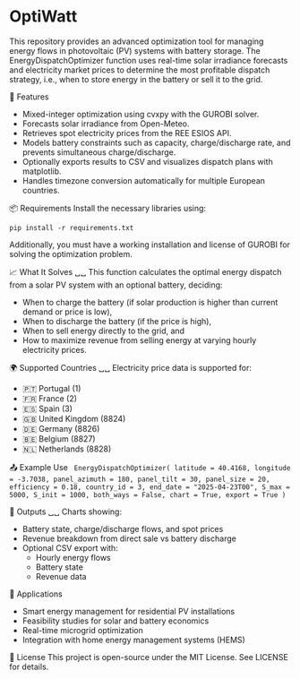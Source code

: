 # OptiWatt
This repository provides an advanced optimization tool for managing energy flows in photovoltaic (PV) systems with battery storage. The EnergyDispatchOptimizer function uses real-time solar irradiance forecasts and electricity market prices to determine the most profitable dispatch strategy, i.e., when to store energy in the battery or sell it to the grid.

🚀 Features
- Mixed-integer optimization using cvxpy with the GUROBI solver.
- Forecasts solar irradiance from Open-Meteo.
- Retrieves spot electricity prices from the REE ESIOS API.
- Models battery constraints such as capacity, charge/discharge rate, and prevents simultaneous charge/discharge.
- Optionally exports results to CSV and visualizes dispatch plans with matplotlib.
- Handles timezone conversion automatically for multiple European countries.

📦 Requirements
Install the necessary libraries using:

`pip install -r requirements.txt`

Additionally, you must have a working installation and license of GUROBI for solving the optimization problem.

📈 What It Solves ␣␣
This function calculates the optimal energy dispatch from a solar PV system with an optional battery, deciding:

- When to charge the battery (if solar production is higher than current demand or price is low),
- When to discharge the battery (if the price is high),
- When to sell energy directly to the grid, and
- How to maximize revenue from selling energy at varying hourly electricity prices.

🌍 Supported Countries ␣␣
Electricity price data is supported for:

- 🇵🇹 Portugal (1)
- 🇫🇷 France (2)
- 🇪🇸 Spain (3)
- 🇬🇧 United Kingdom (8824)
- 🇩🇪 Germany (8826)
- 🇧🇪 Belgium (8827)
- 🇳🇱 Netherlands (8828)

📤 Example Use
`
EnergyDispatchOptimizer(
    latitude = 40.4168,
    longitude = -3.7038,
    panel_azimuth = 180,
    panel_tilt = 30,
    panel_size = 20,
    efficiency = 0.18,
    country_id = 3,
    end_date = "2025-04-23T00",
    S_max = 5000,
    S_init = 1000,
    both_ways = False,
    chart = True,
    export = True
)`

📁 Outputs ␣␣
Charts showing:
- Battery state, charge/discharge flows, and spot prices
- Revenue breakdown from direct sale vs battery discharge
- Optional CSV export with:
    - Hourly energy flows
    - Battery state
    - Revenue data

🧠 Applications
- Smart energy management for residential PV installations
- Feasibility studies for solar and battery economics
- Real-time microgrid optimization
- Integration with home energy management systems (HEMS)

📝 License
This project is open-source under the MIT License. See LICENSE for details.
